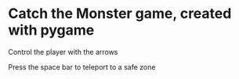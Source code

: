 # Catch the Monster game, created with pygame

Control the player with the arrows

Press the space bar to teleport to a safe zone